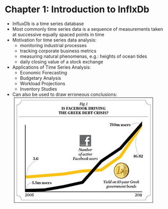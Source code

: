 # Chapter 1: Introduction to InflxDb

* InfluxDb is a time series database
* Most commonly time series data is a sequence of measurements taken at successive equally spaced points in time
* Motivation for time series data analysis:
  * monitoring industrial processes
  * tracking corporate business metrics
  * measuring natural phenomenas, e.g.: heights of ocean tides
  * daily closing value of a stock exchange
* Applications of Time Series Analysis:
  * Economic Forecasting
  * Budgetary Analysis
  * Workload Projections
  * Inventory Studies
* Can also be used to draw erroneous conclusions:
![correlation_greece_facebook.png](../../media/correlation_greece_facebook.png)